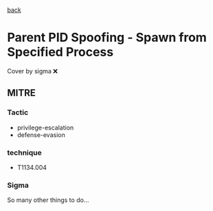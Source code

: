 [back](../index.md)
# Parent PID Spoofing - Spawn from Specified Process
Cover by sigma :x: 

## MITRE
### Tactic
  - privilege-escalation
  - defense-evasion

### technique
  - T1134.004

### Sigma

 So many other things to do...